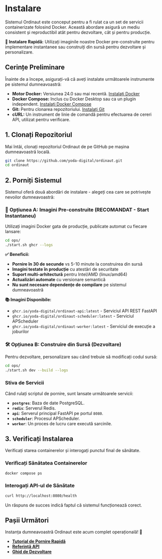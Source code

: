 # Instalare

Sistemul Ordinaut este conceput pentru a fi rulat ca un set de servicii containerizate folosind Docker. Această abordare asigură un mediu consistent și reproductibil atât pentru dezvoltare, cât și pentru producție.

**🚀 Instalare Rapidă:** Utilizați imaginile noastre Docker pre-construite pentru implementare instantanee sau construiți din sursă pentru dezvoltare și personalizare.

## Cerințe Preliminare

Înainte de a începe, asigurați-vă că aveți instalate următoarele instrumente pe sistemul dumneavoastră:

- **Motor Docker:** Versiunea 24.0 sau mai recentă. [Instalați Docker](https://docs.docker.com/engine/install/)
- **Docker Compose:** Inclus cu Docker Desktop sau ca un plugin independent. [Instalați Docker Compose](https://docs.docker.com/compose/install/)
- **Git:** Pentru clonarea repozitoriului. [Instalați Git](https://git-scm.com/book/en/v2/Getting-Started-Installing-Git)
- **cURL:** Un instrument de linie de comandă pentru efectuarea de cereri API, utilizat pentru verificare.

## 1. Clonați Repozitoriul

Mai întâi, clonați repozitoriul Ordinaut de pe GitHub pe mașina dumneavoastră locală.

```bash
git clone https://github.com/yoda-digital/ordinaut.git
cd ordinaut
```

## 2. Porniți Sistemul

Sistemul oferă două abordări de instalare - alegeți cea care se potrivește nevoilor dumneavoastră:

### 🚀 **Opțiunea A: Imagini Pre-construite (RECOMANDAT - Start Instantaneu)**

Utilizați imagini Docker gata de producție, publicate automat cu fiecare lansare:

```bash
cd ops/
./start.sh ghcr --logs
```

**✅ Beneficii:**
- **Pornire în 30 de secunde** vs 5-10 minute la construirea din sursă
- **Imagini testate în producție** cu atestări de securitate
- **Suport multi-arhitectură** pentru Intel/AMD (linux/amd64)
- **Actualizări automate** cu versionare semantică
- **Nu sunt necesare dependențe de compilare** pe sistemul dumneavoastră

**📚 Imagini Disponibile:**
- `ghcr.io/yoda-digital/ordinaut-api:latest` - Serviciul API REST FastAPI
- `ghcr.io/yoda-digital/ordinaut-scheduler:latest` - Serviciul APScheduler
- `ghcr.io/yoda-digital/ordinaut-worker:latest` - Serviciul de execuție a joburilor

### 🛠️ **Opțiunea B: Construire din Sursă (Dezvoltare)**

Pentru dezvoltare, personalizare sau când trebuie să modificați codul sursă:

```bash
cd ops/
./start.sh dev --build --logs
```

### Stiva de Servicii

Când rulați scriptul de pornire, sunt lansate următoarele servicii:

- **`postgres`**: Baza de date PostgreSQL.
- **`redis`**: Serverul Redis.
- **`api`**: Serverul principal FastAPI pe portul `8080`.
- **`scheduler`**: Procesul APScheduler.
- **`worker`**: Un proces de lucru care execută sarcinile.

## 3. Verificați Instalarea

Verificați starea containerelor și interogați punctul final de sănătate.

### Verificați Sănătatea Containerelor

```bash
docker compose ps
```

### Interogați API-ul de Sănătate

```bash
curl http://localhost:8080/health
```

Un răspuns de succes indică faptul că sistemul funcționează corect.

## Pașii Următori

Instanța dumneavoastră Ordinaut este acum complet operațională! 🎉

- **[Tutorial de Pornire Rapidă](quick-start.md)**
- **[Referință API](../api/api_reference.md)**
- **[Ghid de Dezvoltare](../guides/development.md)**
